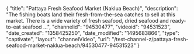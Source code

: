 {
    "title": "Pattaya Fresh Seafood Market (Naklua Beach)",
    "description": "The fishing boats land their fresh-from-the-sea catches to sell at this market. There is a wide variety of fresh seafood, dried seafood and ready-to-eat seafood ...",
    "channelid": "94530477",
    "videoid": "94531523",
    "date_created": "1358425250",
    "date_modified": "1495683866",
    "type": "captivate",
    "layout": "channelVideo",
    "url": "\/test-channel-z\/pattaya-fresh-seafood-market-naklua-beach\/94530477-94531523"
}